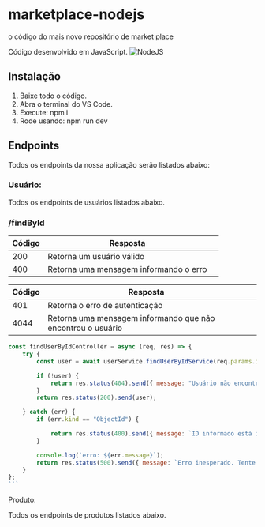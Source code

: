 # marketplace-nodejs

o código do mais novo repositório de market place


Código desenvolvido em JavaScript. 
![NodeJS](https://miro.medium.com/v2/resize:fit:1400/1*aeWo6e6FC8InJwBl3TmpDw.jpeg "NodeJS")

## Instalação

1. Baixe todo o código.
2. Abra o terminal do VS Code.
3. Execute: npm i
4. Rode usando: npm run dev

## Endpoints

Todos os endpoints da nossa aplicação serão listados abaixo:

### Usuário:

Todos os endpoints de usuários listados abaixo.

### /findById


| Código | Resposta                               |   |
| --------- | ---------------------------------------- | --- |
| 200     | Retorna um usuário válido            |   |
| 400     | Retorna uma mensagem informando o erro |   |


| Código | Resposta                                                      |   |
| --------- | --------------------------------------------------------------- | --- |
| 401     | Retorna o erro de autenticação                              |   |
| 4044    | Retorna uma mensagem informando que não encontrou o usuário |   |

````javascript
const findUserByIdController = async (req, res) => {
    try {
        const user = await userService.findUserByIdService(req.params.id);

        if (!user) {
            return res.status(404).send({ message: "Usuário não encontrado. Tente novamente." });
        }
        return res.status(200).send(user);

    } catch (err) {
        if (err.kind == "ObjectId") {

            return res.status(400).send({ message: `ID informado está incorreto. Tente novamente` });
        }

        console.log(`erro: ${err.message}`);
        return res.status(500).send({ message: `Erro inesperado. Tente novamente!` });
    }
};
```
````

Produto:

Todos os endpoints de produtos listados abaixo.
